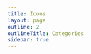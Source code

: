 ```yaml
---
title: Icons
layout: page
outline: 2
outlineTitle: Categories
sidebar: true
---
```


<script setup lang="ts">
import { ref } from 'vue';
import infoMetaData from '@bitrix24/b24icons-vue/info-metadata.json';
import PageContainer from '~/.vitepress/theme/components/PageContainer.vue';
import Slideovers from '~/.vitepress/theme/components/ui/Slideovers.vue';
import List from '~/.vitepress/theme/components/icons/List.vue';
import type { GroupRow } from '~/.vitepress/theme/types';

const groups: Ref<GroupRow[]> = ref(infoMetaData.list as unknown as GroupRow[])

</script>

<div class="VPDoc content">
	<PageContainer>
		<List :groups="groups" />
	</PageContainer>
	<Slideovers />
</div>